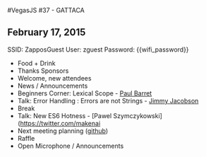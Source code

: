 #VegasJS #37 - GATTACA
## February 17, 2015

SSID: ZapposGuest
User: zguest
Password: {{wifi_password}}

- Food + Drink
- Thanks Sponsors
- Welcome, new attendees
- News / Announcements
- Beginners Corner: Lexical Scope - [Paul Barret](https://twitter.com/codersjunto)
- Talk: Error Handling : Errors are not Strings - [Jimmy Jacobson](https://twitter.com/jimmyjacobson)
- Break
- Talk: New ES6 Hotness - [Pawel Szymczykowski](https://twitter.com/makenai
- Next meeting planning ([github](https://github.com/vegasjs/Meetings/issues))
- Raffle
- Open Microphone / Announcements
